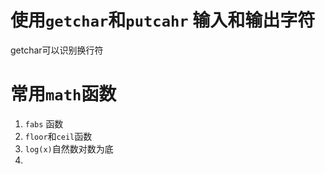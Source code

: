 # 使用`getchar`和`putcahr` 输入和输出字符
getchar可以识别换行符
# 常用`math`函数
1. `fabs` 函数
2. `floor`和`ceil`函数
3. `log(x)`自然数对数为底
4. 